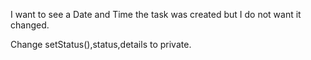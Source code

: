 

I want to see a Date and Time the task was created but I do not want it changed.   

Change setStatus(),status,details to private.